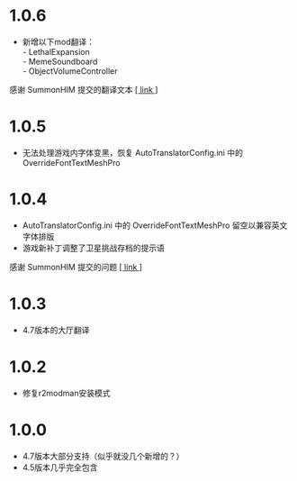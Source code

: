 # 1.0.6

- 新增以下mod翻译：<br>- LethalExpansion<br>- MemeSoundboard<br>- ObjectVolumeController

感谢 SummonHIM 提交的翻译文本 [\[ link \]](https://github.com/HK417KEN/Lethal_Company_Simplified_Chinese_Localization/issues/1)

# 1.0.5

- 无法处理游戏内字体变黑，恢复 AutoTranslatorConfig.ini 中的 OverrideFontTextMeshPro

# 1.0.4

- AutoTranslatorConfig.ini 中的 OverrideFontTextMeshPro 留空以兼容英文字体排版
- 游戏新补丁调整了卫星挑战存档的提示语

感谢 SummonHIM 提交的问题 [\[ link \]](https://github.com/HK417KEN/Lethal_Company_Simplified_Chinese_Localization/issues/1)

# 1.0.3
- 4.7版本的大厅翻译

# 1.0.2
- 修复r2modman安装模式

# 1.0.0
- 4.7版本大部分支持（似乎就没几个新增的？）
- 4.5版本几乎完全包含
